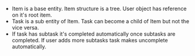
- Item is a base entity. Item structure is a tree. User object has reference on it's root item.
- Task is a sub entity of Item. Task can become a child of Item but not the vice versa.
- If task has subtask it's completed automatically once subtasks are completed. If user adds more subtasks task makes uncomplete automatically.
